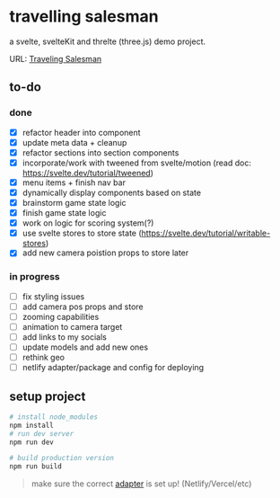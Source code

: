 # travelling salesman

a svelte, svelteKit and threlte (three.js) demo project.

URL: [Traveling Salesman](https://travelling-salesman.netlify.app/)

## to-do

### done
- [x] refactor header into component
- [x] update meta data + cleanup
- [x] refactor sections into section components
- [x] incorporate/work with tweened from svelte/motion (read doc: https://svelte.dev/tutorial/tweened)
- [x] menu items + finish nav bar
- [x] dynamically display components based on state
- [x] brainstorm game state logic
- [x] finish game state logic
- [x] work on logic for scoring system(?)
- [x] use svelte stores to store state (https://svelte.dev/tutorial/writable-stores)
- [x] add new camera poistion props to store later

### in progress
- [ ] fix styling issues
- [ ] add camera pos props and store
- [ ] zooming capabilities
- [ ] animation to camera target
- [ ] add links to my socials
- [ ] update models and add new ones
- [ ] rethink geo
- [ ] netlify adapter/package and config for deploying

## setup project

```bash
# install node_modules
npm install
# run dev server
npm run dev

# build production version
npm run build
```

> make sure the correct [adapter](https://kit.svelte.dev/docs/adapters) is set up! (Netlify/Vercel/etc)